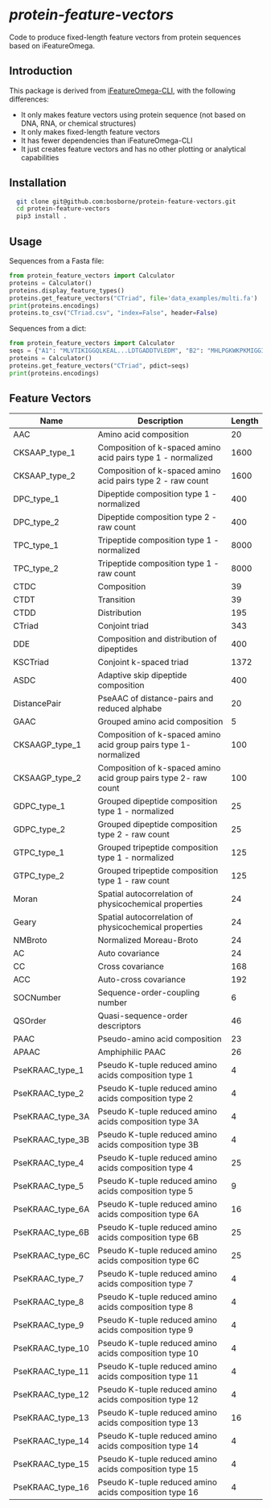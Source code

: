 # *protein-feature-vectors*

Code to produce fixed-length feature vectors from protein sequences based on iFeatureOmega.

## Introduction

This package is derived from [iFeatureOmega-CLI](https://github.com/Superzchen/iFeatureOmega-CLI), with the following differences:

- It only makes feature vectors using protein sequence (not based on DNA, RNA, or chemical structures)
- It only makes fixed-length feature vectors
- It has fewer dependencies than iFeatureOmega-CLI
- It just creates feature vectors and has no other plotting or analytical capabilities

## Installation

```sh  
  git clone git@github.com:bosborne/protein-feature-vectors.git
  cd protein-feature-vectors
  pip3 install .
```

## Usage

Sequences from a Fasta file:

```python
from protein_feature_vectors import Calculator
proteins = Calculator()
proteins.display_feature_types()
proteins.get_feature_vectors("CTriad", file='data_examples/multi.fa')
print(proteins.encodings)
proteins.to_csv("CTriad.csv", "index=False", header=False)
```

Sequences from a dict:

```python
from protein_feature_vectors import Calculator
seqs = {"A1": "MLVTIKIGGQLKEAL...LDTGADDTVLEDM", "B2": "MHLPGKWKPKMIGGIG....GFIKVRQYDQILVEICGH"}
proteins = Calculator()
proteins.get_feature_vectors("CTriad", pdict=seqs)
print(proteins.encodings)
```

## Feature Vectors

| Name | Description | Length |
|------|-------------|--------|
| AAC | Amino acid composition | 20 |
| CKSAAP_type_1 | Composition of k-spaced amino acid pairs type 1 - normalized | 1600 |
| CKSAAP_type_2 | Composition of k-spaced amino acid pairs type 2 - raw count | 1600 |
| DPC_type_1 | Dipeptide composition type 1 - normalized | 400 |
| DPC_type_2 | Dipeptide composition type 2 - raw count | 400 |
| TPC_type_1 | Tripeptide composition type 1 - normalized | 8000  |
| TPC_type_2 | Tripeptide composition type 1 - raw count | 8000  |
| CTDC | Composition | 39 |
| CTDT | Transition | 39 |
| CTDD | Distribution | 195 |
| CTriad | Conjoint triad | 343 |
| DDE | Composition and distribution of dipeptides | 400 |
| KSCTriad | Conjoint k-spaced triad | 1372 |
| ASDC | Adaptive skip dipeptide composition | 400 |
| DistancePair | PseAAC of distance-pairs and reduced alphabe | 20 |
| GAAC | Grouped amino acid composition | 5 |
| CKSAAGP_type_1 | Composition of k-spaced amino acid group pairs type 1- normalized | 100 |
| CKSAAGP_type_2 | Composition of k-spaced amino acid group pairs type 2- raw count | 100 |
| GDPC_type_1 | Grouped dipeptide composition type 1 - normalized | 25 |
| GDPC_type_2 | Grouped dipeptide composition type 2 - raw count | 25 |
| GTPC_type_1 | Grouped tripeptide composition type 1 - normalized | 125 |
| GTPC_type_2 | Grouped tripeptide composition type 1 - raw count | 125 |
| Moran | Spatial autocorrelation of physicochemical properties | 24 |
| Geary | Spatial autocorrelation of physicochemical properties | 24 |
| NMBroto | Normalized Moreau-Broto | 24 |
| AC | Auto covariance | 24 |
| CC | Cross covariance | 168 |
| ACC | Auto-cross covariance | 192 |
| SOCNumber | Sequence-order-coupling number | 6 |
| QSOrder | Quasi-sequence-order descriptors | 46 |
| PAAC | Pseudo-amino acid composition | 23 |
| APAAC | Amphiphilic PAAC | 26 |
| PseKRAAC_type_1 | Pseudo K-tuple reduced amino acids composition type 1 | 4 |
| PseKRAAC_type_2 | Pseudo K-tuple reduced amino acids composition type 2 | 4 |
| PseKRAAC_type_3A | Pseudo K-tuple reduced amino acids composition type 3A | 4 |
| PseKRAAC_type_3B | Pseudo K-tuple reduced amino acids composition type 3B | 4 |
| PseKRAAC_type_4 | Pseudo K-tuple reduced amino acids composition type 4 | 25 |
| PseKRAAC_type_5 | Pseudo K-tuple reduced amino acids composition type 5 | 9 |
| PseKRAAC_type_6A | Pseudo K-tuple reduced amino acids composition type 6A | 16 |
| PseKRAAC_type_6B | Pseudo K-tuple reduced amino acids composition type 6B | 25 |
| PseKRAAC_type_6C | Pseudo K-tuple reduced amino acids composition type 6C | 25 |
| PseKRAAC_type_7 | Pseudo K-tuple reduced amino acids composition type 7 | 4 |
| PseKRAAC_type_8 | Pseudo K-tuple reduced amino acids composition type 8 | 4 |
| PseKRAAC_type_9 | Pseudo K-tuple reduced amino acids composition type 9 | 4 |
| PseKRAAC_type_10 | Pseudo K-tuple reduced amino acids composition type 10 | 4 |
| PseKRAAC_type_11 | Pseudo K-tuple reduced amino acids composition type 11 | 4 |
| PseKRAAC_type_12 | Pseudo K-tuple reduced amino acids composition type 12 | 4 |
| PseKRAAC_type_13 | Pseudo K-tuple reduced amino acids composition type 13 | 16 |
| PseKRAAC_type_14 | Pseudo K-tuple reduced amino acids composition type 14 | 4 |
| PseKRAAC_type_15 | Pseudo K-tuple reduced amino acids composition type 15 | 4 |
| PseKRAAC_type_16 | Pseudo K-tuple reduced amino acids composition type 16 | 4 |
